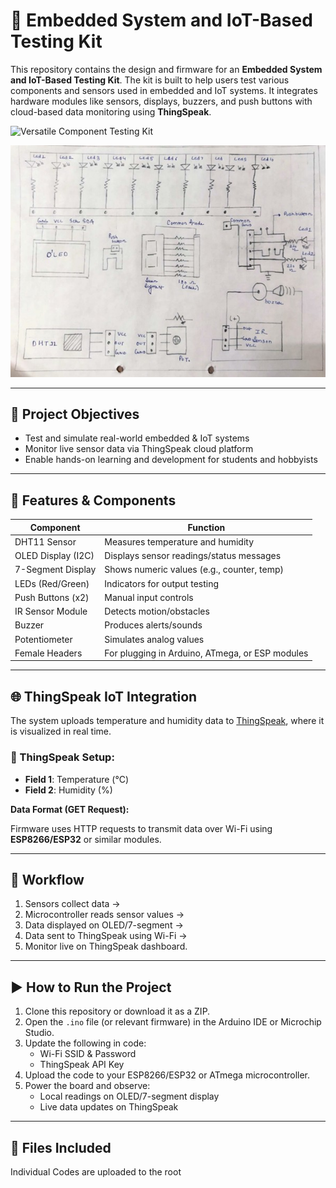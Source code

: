 # 🔧 Embedded System and IoT-Based Testing Kit

This repository contains the design and firmware for an **Embedded System and IoT-Based Testing Kit**. The kit is built to help users test various components and sensors used in embedded and IoT systems. It integrates hardware modules like sensors, displays, buzzers, and push buttons with cloud-based data monitoring using **ThingSpeak**.


![Versatile Component Testing Kit](./Versatile%20Component%20Testing%20Kit.jpg)

<p align="center">
  <img src="./circuit%20diagram.jpg" alt="Circuit Diagram" width="600"/>
</p>





---

## 🎯 Project Objectives

- Test and simulate real-world embedded & IoT systems
- Monitor live sensor data via ThingSpeak cloud platform
- Enable hands-on learning and development for students and hobbyists

---

## 🔋 Features & Components

| Component               | Function                                         |
|-------------------------|--------------------------------------------------|
| DHT11 Sensor            | Measures temperature and humidity                |
| OLED Display (I2C)      | Displays sensor readings/status messages         |
| 7-Segment Display       | Shows numeric values (e.g., counter, temp)       |
| LEDs (Red/Green)        | Indicators for output testing                    |
| Push Buttons (x2)       | Manual input controls                            |
| IR Sensor Module        | Detects motion/obstacles                         |
| Buzzer                  | Produces alerts/sounds                           |
| Potentiometer           | Simulates analog values                          |
| Female Headers          | For plugging in Arduino, ATmega, or ESP modules |

---

## 🌐 ThingSpeak IoT Integration

The system uploads temperature and humidity data to [ThingSpeak](https://thingspeak.com/), where it is visualized in real time.

### 🔗 ThingSpeak Setup:

- **Field 1**: Temperature (°C)  
- **Field 2**: Humidity (%)

**Data Format (GET Request):**


Firmware uses HTTP requests to transmit data over Wi-Fi using **ESP8266/ESP32** or similar modules.

---

## 🧠 Workflow

1. Sensors collect data →  
2. Microcontroller reads sensor values →  
3. Data displayed on OLED/7-segment →  
4. Data sent to ThingSpeak using Wi-Fi →  
5. Monitor live on ThingSpeak dashboard.

---

## ▶️ How to Run the Project

1. Clone this repository or download it as a ZIP.
2. Open the `.ino` file (or relevant firmware) in the Arduino IDE or Microchip Studio.
3. Update the following in code:
   - Wi-Fi SSID & Password
   - ThingSpeak API Key
4. Upload the code to your ESP8266/ESP32 or ATmega microcontroller.
5. Power the board and observe:
   - Local readings on OLED/7-segment display
   - Live data updates on ThingSpeak

---
  
## 📁 Files Included

Individual Codes are uploaded to the root  




